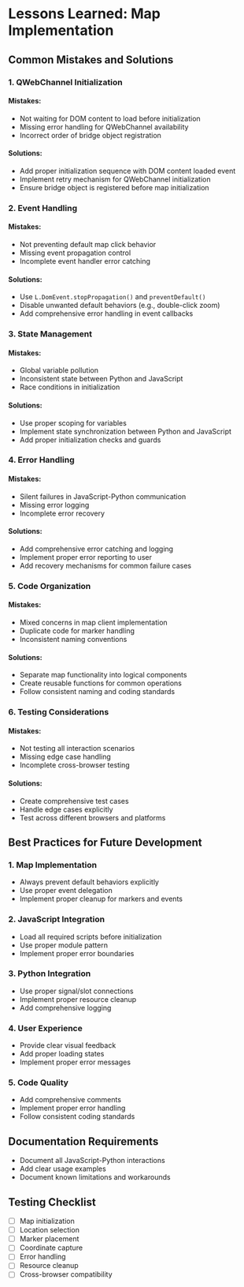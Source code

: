 # Lessons Learned: Map Implementation

## Common Mistakes and Solutions

### 1. QWebChannel Initialization
#### Mistakes:
- Not waiting for DOM content to load before initialization
- Missing error handling for QWebChannel availability
- Incorrect order of bridge object registration

#### Solutions:
- Add proper initialization sequence with DOM content loaded event
- Implement retry mechanism for QWebChannel initialization
- Ensure bridge object is registered before map initialization

### 2. Event Handling
#### Mistakes:
- Not preventing default map click behavior
- Missing event propagation control
- Incomplete event handler error catching

#### Solutions:
- Use `L.DomEvent.stopPropagation()` and `preventDefault()`
- Disable unwanted default behaviors (e.g., double-click zoom)
- Add comprehensive error handling in event callbacks

### 3. State Management
#### Mistakes:
- Global variable pollution
- Inconsistent state between Python and JavaScript
- Race conditions in initialization

#### Solutions:
- Use proper scoping for variables
- Implement state synchronization between Python and JavaScript
- Add proper initialization checks and guards

### 4. Error Handling
#### Mistakes:
- Silent failures in JavaScript-Python communication
- Missing error logging
- Incomplete error recovery

#### Solutions:
- Add comprehensive error catching and logging
- Implement proper error reporting to user
- Add recovery mechanisms for common failure cases

### 5. Code Organization
#### Mistakes:
- Mixed concerns in map client implementation
- Duplicate code for marker handling
- Inconsistent naming conventions

#### Solutions:
- Separate map functionality into logical components
- Create reusable functions for common operations
- Follow consistent naming and coding standards

### 6. Testing Considerations
#### Mistakes:
- Not testing all interaction scenarios
- Missing edge case handling
- Incomplete cross-browser testing

#### Solutions:
- Create comprehensive test cases
- Handle edge cases explicitly
- Test across different browsers and platforms

## Best Practices for Future Development

### 1. Map Implementation
- Always prevent default behaviors explicitly
- Use proper event delegation
- Implement proper cleanup for markers and events

### 2. JavaScript Integration
- Load all required scripts before initialization
- Use proper module pattern
- Implement proper error boundaries

### 3. Python Integration
- Use proper signal/slot connections
- Implement proper resource cleanup
- Add comprehensive logging

### 4. User Experience
- Provide clear visual feedback
- Add proper loading states
- Implement proper error messages

### 5. Code Quality
- Add comprehensive comments
- Implement proper error handling
- Follow consistent coding standards

## Documentation Requirements
- Document all JavaScript-Python interactions
- Add clear usage examples
- Document known limitations and workarounds

## Testing Checklist
- [ ] Map initialization
- [ ] Location selection
- [ ] Marker placement
- [ ] Coordinate capture
- [ ] Error handling
- [ ] Resource cleanup
- [ ] Cross-browser compatibility
